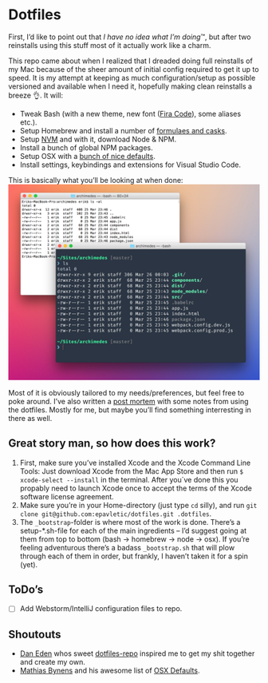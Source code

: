 # Dotfiles
First, I’d like to point out that _I have no idea what I’m doing_™, but after two reinstalls using this stuff most of it actually work like a charm.

This repo came about when I realized that I dreaded doing full reinstalls of my Mac because of the sheer amount of initial config required to get it up to speed. It is my attempt at keeping as much configuration/setup as possible versioned and available when I need it, hopefully making clean reinstalls a breeze 👌. It will:

* Tweak Bash (with a new theme, new font ([Fira Code](https://github.com/tonsky/FiraCode)), some aliases etc.).
* Setup Homebrew and install a number of [formulaes and casks](https://github.com/epavletic/dotfiles/blob/master/Brewfile).
* Setup [NVM](https://github.com/creationix/nvm) and with it, download Node & NPM.
* Install a bunch of global NPM packages.
* Setup OSX with a [bunch of nice defaults](https://github.com/epavletic/dotfiles/blob/master/_bootstrap/setup-osx.sh).
* Install settings, keybindings and extensions for Visual Studio Code.

This is basically what you’ll be looking at when done:
![Screenshot of two Terminal.app-windows – one before and one after tweaks.](screenshot.png)

Most of it is obviously tailored to my needs/preferences, but feel free to poke around. I’ve also written a [post mortem](https://github.com/epavletic/dotfiles/wiki/Post-mortem-of-a-clean-install-of-MacOS) with some notes from using the dotfiles. Mostly for me, but maybe you’ll find something interresting in there as well.

## Great story man, so how does this work?

1. First, make sure you’ve installed Xcode and the Xcode Command Line Tools: Just download Xcode from the Mac App Store and then run `$ xcode-select --install` in the terminal. After you´ve done this you propably need to launch Xcode once to accept the terms of the Xcode software license agreement.
2. Make sure you’re in your Home-directory (just type `cd` silly), and run `git clone git@github.com:epavletic/dotfiles.git .dotfiles`.
3. The `_bootstrap`-folder is where most of the work is done. There’s a setup-*.sh-file for each of the main ingredients – I’d suggest going at them from top to bottom (bash → homebrew → node → osx). If you’re feeling adventurous there’s a badass `_bootstrap.sh` that will plow through each of them in order, but frankly, I haven’t taken it for a spin (yet).

## ToDo’s
- [ ] Add Webstorm/IntelliJ configuration files to repo.

## Shoutouts
- [Dan Eden](https://daneden.me/) whos sweet [dotfiles-repo](https://github.com/daneden/dotfiles) inspired me to get my shit together and create my own.
- [Mathias Bynens](https://mathiasbynens.be) and his awesome list of [OSX Defaults](https://mths.be/osx).
